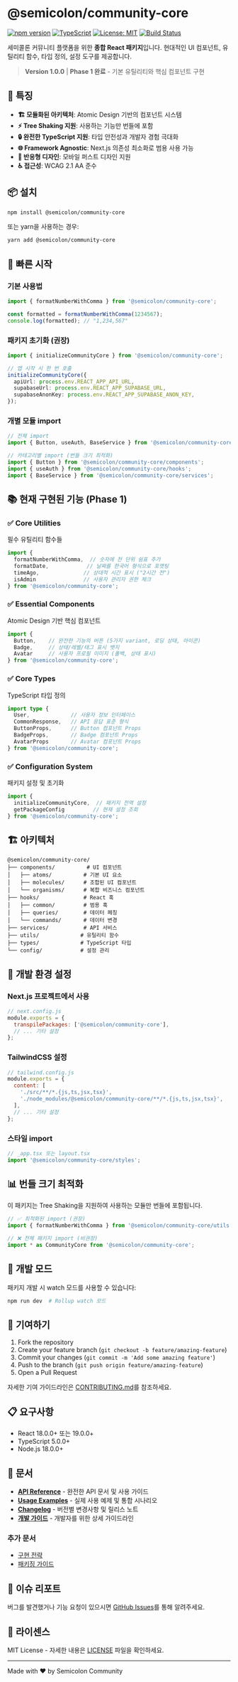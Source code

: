 # @semicolon/community-core

[![npm version](https://img.shields.io/npm/v/@semicolon/community-core.svg)](https://www.npmjs.com/package/@semicolon/community-core)
[![TypeScript](https://img.shields.io/badge/TypeScript-Ready-blue.svg)](https://www.typescriptlang.org/)
[![License: MIT](https://img.shields.io/badge/License-MIT-yellow.svg)](https://opensource.org/licenses/MIT)
[![Build Status](https://img.shields.io/badge/Build-Passing-green.svg)]()

세미콜론 커뮤니티 플랫폼을 위한 **종합 React 패키지**입니다. 현대적인 UI 컴포넌트, 유틸리티 함수, 타입 정의, 설정 도구를 제공합니다.

> **Version 1.0.0** | **Phase 1 완료** - 기본 유틸리티와 핵심 컴포넌트 구현

## 🚀 특징

- **🏗️ 모듈화된 아키텍처**: Atomic Design 기반의 컴포넌트 시스템
- **⚡ Tree Shaking 지원**: 사용하는 기능만 번들에 포함
- **🔒 완전한 TypeScript 지원**: 타입 안전성과 개발자 경험 극대화
- **🌐 Framework Agnostic**: Next.js 의존성 최소화로 범용 사용 가능
- **📱 반응형 디자인**: 모바일 퍼스트 디자인 지원
- **♿ 접근성**: WCAG 2.1 AA 준수

## 📦 설치

```bash
npm install @semicolon/community-core
```

또는 yarn을 사용하는 경우:

```bash
yarn add @semicolon/community-core
```

## 🎯 빠른 시작

### 기본 사용법

```typescript
import { formatNumberWithComma } from '@semicolon/community-core';

const formatted = formatNumberWithComma(1234567);
console.log(formatted); // "1,234,567"
```

### 패키지 초기화 (권장)

```typescript
import { initializeCommunityCore } from '@semicolon/community-core';

// 앱 시작 시 한 번 호출
initializeCommunityCore({
  apiUrl: process.env.REACT_APP_API_URL,
  supabaseUrl: process.env.REACT_APP_SUPABASE_URL,
  supabaseAnonKey: process.env.REACT_APP_SUPABASE_ANON_KEY,
});
```

### 개별 모듈 import

```typescript
// 전체 import
import { Button, useAuth, BaseService } from '@semicolon/community-core';

// 카테고리별 import (번들 크기 최적화)
import { Button } from '@semicolon/community-core/components';
import { useAuth } from '@semicolon/community-core/hooks';
import { BaseService } from '@semicolon/community-core/services';
```

## 📚 현재 구현된 기능 (Phase 1)

### ✅ Core Utilities
필수 유틸리티 함수들

```typescript
import { 
  formatNumberWithComma,  // 숫자에 천 단위 쉼표 추가
  formatDate,            // 날짜를 한국어 형식으로 포맷팅  
  timeAgo,              // 상대적 시간 표시 ("2시간 전")
  isAdmin               // 사용자 관리자 권한 체크
} from '@semicolon/community-core';
```

### ✅ Essential Components  
Atomic Design 기반 핵심 컴포넌트

```typescript
import { 
  Button,    // 완전한 기능의 버튼 (5가지 variant, 로딩 상태, 아이콘)
  Badge,     // 상태/레벨/태그 표시 뱃지
  Avatar     // 사용자 프로필 이미지 (폴백, 상태 표시)
} from '@semicolon/community-core';
```

### ✅ Core Types
TypeScript 타입 정의

```typescript
import type { 
  User,             // 사용자 정보 인터페이스
  CommonResponse,   // API 응답 표준 형식
  ButtonProps,      // Button 컴포넌트 Props
  BadgeProps,       // Badge 컴포넌트 Props  
  AvatarProps       // Avatar 컴포넌트 Props
} from '@semicolon/community-core';
```

### ✅ Configuration System
패키지 설정 및 초기화

```typescript
import { 
  initializeCommunityCore,  // 패키지 전역 설정
  getPackageConfig         // 현재 설정 조회
} from '@semicolon/community-core';
```

## 🏗️ 아키텍처

```
@semicolon/community-core/
├── components/          # UI 컴포넌트
│   ├── atoms/          # 기본 UI 요소
│   ├── molecules/      # 조합된 UI 컴포넌트
│   └── organisms/      # 복합 비즈니스 컴포넌트
├── hooks/              # React 훅
│   ├── common/         # 범용 훅
│   ├── queries/        # 데이터 페칭
│   └── commands/       # 데이터 변경
├── services/           # API 서비스
├── utils/             # 유틸리티 함수
├── types/             # TypeScript 타입
└── config/            # 설정 관리
```

## 🔧 개발 환경 설정

### Next.js 프로젝트에서 사용

```javascript
// next.config.js
module.exports = {
  transpilePackages: ['@semicolon/community-core'],
  // ... 기타 설정
};
```

### TailwindCSS 설정

```javascript
// tailwind.config.js
module.exports = {
  content: [
    './src/**/*.{js,ts,jsx,tsx}',
    './node_modules/@semicolon/community-core/**/*.{js,ts,jsx,tsx}',
  ],
  // ... 기타 설정
};
```

### 스타일 import

```typescript
// _app.tsx 또는 layout.tsx
import '@semicolon/community-core/styles';
```

## 📊 번들 크기 최적화

이 패키지는 Tree Shaking을 지원하여 사용하는 모듈만 번들에 포함됩니다.

```typescript
// ✅ 최적화된 import (권장)
import { formatNumberWithComma } from '@semicolon/community-core/utils';

// ❌ 전체 패키지 import (비권장)
import * as CommunityCore from '@semicolon/community-core';
```

## 🧪 개발 모드

패키지 개발 시 watch 모드를 사용할 수 있습니다:

```bash
npm run dev  # Rollup watch 모드
```

## 🤝 기여하기

1. Fork the repository
2. Create your feature branch (`git checkout -b feature/amazing-feature`)
3. Commit your changes (`git commit -m 'Add some amazing feature'`)
4. Push to the branch (`git push origin feature/amazing-feature`)
5. Open a Pull Request

자세한 기여 가이드라인은 [CONTRIBUTING.md](.docs/CONTRIBUTING.md)를 참조하세요.

## 📋 요구사항

- React 18.0.0+ 또는 19.0.0+
- TypeScript 5.0.0+
- Node.js 18.0.0+

## 📖 문서

- **[API Reference](./API_REFERENCE.md)** - 완전한 API 문서 및 사용 가이드
- **[Usage Examples](./USAGE_EXAMPLES.md)** - 실제 사용 예제 및 통합 시나리오
- **[Changelog](./CHANGELOG.md)** - 버전별 변경사항 및 릴리스 노트
- **[개발 가이드](./CLAUDE.md)** - 개발자를 위한 상세 가이드라인

### 추가 문서
- [구현 전략](.docs/IMPLEMENTATION_STRATEGY.md)
- [패키징 가이드](.docs/PACKAGING_GUIDE.md)

## 🐛 이슈 리포트

버그를 발견했거나 기능 요청이 있으시면 [GitHub Issues](https://github.com/semicolon-community/community-core/issues)를 통해 알려주세요.

## 📄 라이센스

MIT License - 자세한 내용은 [LICENSE](LICENSE) 파일을 확인하세요.

---

Made with ❤️ by Semicolon Community